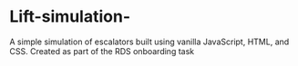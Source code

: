 # Lift-simulation-
A simple simulation of escalators built using vanilla JavaScript, HTML, and CSS. Created as part of the RDS onboarding task
